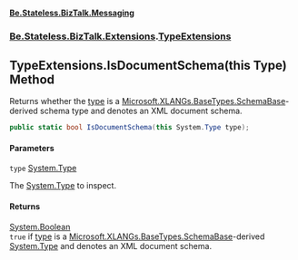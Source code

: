 #### [Be.Stateless.BizTalk.Messaging](README.md 'README')
### [Be.Stateless.BizTalk.Extensions](Be.Stateless.BizTalk.Extensions.md 'Be.Stateless.BizTalk.Extensions').[TypeExtensions](TypeExtensions.md 'Be.Stateless.BizTalk.Extensions.TypeExtensions')

## TypeExtensions.IsDocumentSchema(this Type) Method

Returns whether the [type](TypeExtensions.IsDocumentSchema(thisType).md#Be.Stateless.BizTalk.Extensions.TypeExtensions.IsDocumentSchema(thisSystem.Type).type 'Be.Stateless.BizTalk.Extensions.TypeExtensions.IsDocumentSchema(this System.Type).type') is a [Microsoft.XLANGs.BaseTypes.SchemaBase](https://docs.microsoft.com/en-us/dotnet/api/Microsoft.XLANGs.BaseTypes.SchemaBase 'Microsoft.XLANGs.BaseTypes.SchemaBase')-derived schema type and denotes an XML
document schema.

```csharp
public static bool IsDocumentSchema(this System.Type type);
```
#### Parameters

<a name='Be.Stateless.BizTalk.Extensions.TypeExtensions.IsDocumentSchema(thisSystem.Type).type'></a>

`type` [System.Type](https://docs.microsoft.com/en-us/dotnet/api/System.Type 'System.Type')

The [System.Type](https://docs.microsoft.com/en-us/dotnet/api/System.Type 'System.Type') to inspect.

#### Returns
[System.Boolean](https://docs.microsoft.com/en-us/dotnet/api/System.Boolean 'System.Boolean')  
`true` if [type](TypeExtensions.IsDocumentSchema(thisType).md#Be.Stateless.BizTalk.Extensions.TypeExtensions.IsDocumentSchema(thisSystem.Type).type 'Be.Stateless.BizTalk.Extensions.TypeExtensions.IsDocumentSchema(this System.Type).type') is a [Microsoft.XLANGs.BaseTypes.SchemaBase](https://docs.microsoft.com/en-us/dotnet/api/Microsoft.XLANGs.BaseTypes.SchemaBase 'Microsoft.XLANGs.BaseTypes.SchemaBase')-derived [System.Type](https://docs.microsoft.com/en-us/dotnet/api/System.Type 'System.Type') and denotes an XML
            document schema.